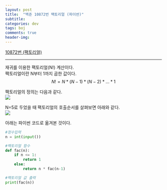 ```yaml
---
layout: post
title:  "백준 10872번 팩토리얼 (파이썬)"
subtitle:   
categories: dev
tags: boj
comments: true
header-img: 
---
```

[10872번 (팩토리얼)](https://www.acmicpc.net/problem/10872)   

---
재귀를 이용한 팩토리얼(N!) 계산이다.  
팩토리얼이란 N부터 1까지 곱한 값이다.  
$$N! = N*(N-1)*(N-2)*...*1$$

팩토리얼의 정의는 다음과 같다.  
<img src="https://ataraxiady.github.io/assets/img/dev/boj/10872_1.png">

N=5로 두었을 때 팩토리얼의 호출순서를 살펴보면 아래와 같다.  
<img src="https://ataraxiady.github.io/assets/img/dev/boj/10872_2.png">

아래는 파이썬 코드로 옮겨본 것이다.  
  
```python
#정수입력
n = int(input()) 

#팩토리얼 함수
def fac(n):
    if n <= 1:
        return 1
    else:
        return n * fac(n-1)

#팩토리얼 값 출력
print(fac(n))
```
